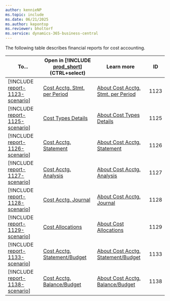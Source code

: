 ```yaml
---
author: kennieNP
ms.topic: include
ms.date: 06/21/2025
ms.author: kepontop
ms.reviewer: bholtorf
ms.service: dynamics-365-business-central
---
```


The following table describes financial reports for cost accounting. 

| To... | Open in [!INCLUDE [prod_short](prod_short.md)] (CTRL+select) | Learn more | ID |
|-------|------------| ------------|----|
| [!INCLUDE [report-1123-scenario](../includes/report-1123-scenario-include.md)] | [Cost Acctg. Stmt. per Period](https://businesscentral.dynamics.com?report=1123) | [About Cost Acctg. Stmt. per Period](../reports/report-1123.md) | 1123 |
| [!INCLUDE [report-1125-scenario](../includes/report-1125-scenario-include.md)] | [Cost Types Details](https://businesscentral.dynamics.com?report=1125) | [About Cost Types Details](../reports/report-1125.md) | 1125 |
| [!INCLUDE [report-1126-scenario](../includes/report-1126-scenario-include.md)] | [Cost Acctg. Statement](https://businesscentral.dynamics.com?report=1126) | [About Cost Acctg. Statement](../reports/report-1126.md) | 1126 |
| [!INCLUDE [report-1127-scenario](../includes/report-1127-scenario-include.md)] | [Cost Acctg. Analysis](https://businesscentral.dynamics.com?report=1127) | [About Cost Acctg. Analysis](../reports/report-1127.md) | 1127 |
| [!INCLUDE [report-1128-scenario](../includes/report-1128-scenario-include.md)] | [Cost Acctg. Journal](https://businesscentral.dynamics.com?report=1128) | [About Cost Acctg. Journal](../reports/report-1128.md) | 1128 |
| [!INCLUDE [report-1129-scenario](../includes/report-1129-scenario-include.md)] | [Cost Allocations](https://businesscentral.dynamics.com?report=1129) | [About Cost Allocations](../reports/report-1129.md) | 1129 |
| [!INCLUDE [report-1133-scenario](../includes/report-1133-scenario-include.md)] | [Cost Acctg. Statement/Budget](https://businesscentral.dynamics.com?report=1133) | [About Cost Acctg. Statement/Budget](../reports/report-1133.md) | 1133 |
| [!INCLUDE [report-1138-scenario](../includes/report-1138-scenario-include.md)] | [Cost Acctg. Balance/Budget](https://businesscentral.dynamics.com?report=1138) | [About Cost Acctg. Balance/Budget](../reports/report-1138.md) | 1138 |